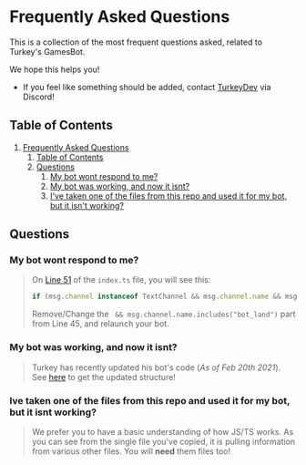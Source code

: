 # Frequently Asked Questions

This is a collection of the most frequent questions asked, related to Turkey's GamesBot.

We hope this helps you!

* If you feel like something should be added, contact [TurkeyDev](https://discord.gg/DkexpJj) via Discord!

## Table of Contents

1.  [Frequently Asked Questions](#frequently-asked-questions)
    1.  [Table of Contents](#table-of-contents)
    2.  [Questions](#questions)
        1.  [My bot wont respond to me?](#my-bot-wont-respond-to-me)
        2.  [My bot was working, and now it isnt?](#my-bot-was-working-and-now-it-isnt)
        3.  [I've taken one of the files from this repo and used it for my bot, but it isn't working?](#ive-taken-one-of-the-files-from-this-repo-and-used-it-for-my-bot-but-it-isnt-working)

## Questions

### My bot wont respond to me?
> On [Line 51](https://github.com/TheTurkeyDev/Discord-Games/blob/master/src/index.ts#L51) of the `index.ts` file, you will see this:
> ```js
> if (msg.channel instanceof TextChannel && msg.channel.name && msg.channel.name.includes("bot_land")) {
> ```
> Remove/Change the ` && msg.channel.name.includes("bot_land")` part from Line 45, and relaunch your bot.

### My bot was working, and now it isnt?
> Turkey has recently updated his bot's code (*As of Feb 20th 2021*). See [here](https://github.com/TheTurkeyDev/Discord-Games/tree/master/src) to get the updated structure!

### Ive taken one of the files from this repo and used it for my bot, but it isnt working?
> We prefer you to have a basic understanding of how JS/TS works. As you can see from the single file you've copied, it is pulling information from various other files. You will
> **need** them files too! 
